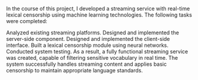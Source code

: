 In the course of this project, I developed a streaming service with real-time lexical censorship using machine learning technologies. The following tasks were completed:

Analyzed existing streaming platforms.
Designed and implemented the server-side component.
Designed and implemented the client-side interface.
Built a lexical censorship module using neural networks.
Conducted system testing.
As a result, a fully functional streaming service was created, capable of filtering sensitive vocabulary in real time. The system successfully handles streaming content and applies basic censorship to maintain appropriate language standards.

